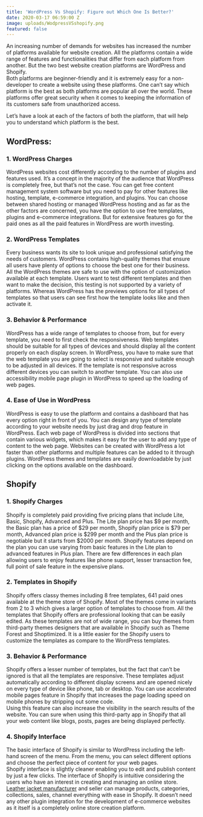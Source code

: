 ```yaml
---
title: 'WordPress Vs Shopify: Figure out Which One Is Better?'
date: 2020-03-17 06:59:00 Z
image: uploads/WodpressVSshopify.png
featured: false
---
```


An increasing number of demands for websites has increased the number of platforms available for website creation. All the platforms contain a wide range of features and functionalities that differ from each platform from another. But the two best website creation platforms are WordPress and Shopify.\
Both platforms are beginner-friendly and it is extremely easy for a non-developer to create a website using these platforms. One can’t say which platform is the best as both platforms are popular all over the world. These platforms offer great security when it comes to keeping the information of its customers safe from unauthorized access.

Let’s have a look at each of the factors of both the platform, that will help you to understand which platform is the best.

## WordPress:

### 1. WordPress Charges

WordPress websites cost differently according to the number of plugins and features used. It’s a concept in the majority of the audience that WordPress is completely free, but that’s not the case. You can get free content management system software but you need to pay for other features like hosting, template, e-commerce integration, and plugins. You can choose between shared hosting or managed WordPress hosting and as far as the other factors are concerned, you have the option to use free templates, plugins and e-commerce integrations. But for extensive features go for the paid ones as all the paid features in WordPress are worth investing.

### 2. WordPress Templates

Every business wants its site to look unique and professional satisfying the needs of customers. WordPress contains high-quality themes that ensure all users have plenty of options to choose the best one for their business. All the WordPress themes are safe to use with the option of customization available at each template. Users want to test different templates and then want to make the decision, this testing is not supported by a variety of platforms. Whereas WordPress has the previews options for all types of templates so that users can see first how the template looks like and then activate it.

### 3. Behavior & Performance

WordPress has a wide range of templates to choose from, but for every template, you need to first check the responsiveness. Web templates should be suitable for all types of devices and should display all the content properly on each display screen. In WordPress, you have to make sure that the web template you are going to select is responsive and suitable enough to be adjusted in all devices. If the template is not responsive across different devices you can switch to another template. You can also use accessibility mobile page plugin in WordPress to speed up the loading of web pages.

### 4. Ease of Use in WordPress

WordPress is easy to use the platform and contains a dashboard that has every option right in front of you. You can design any type of template according to your website needs by just drag and drop feature in WordPress. Each web page of WordPress is divided into sections that contain various widgets, which makes it easy for the user to add any type of content to the web page. Websites can be created with WordPress a lot faster than other platforms and multiple features can be added to it through plugins. WordPress themes and templates are easily downloadable by just clicking on the options available on the dashboard.

## Shopify

### 1. Shopify Charges

Shopify is completely paid providing five pricing plans that include Lite, Basic, Shopify, Advanced and Plus. The Lite plan price has $9 per month, the Basic plan has a price of $29 per month, Shopify plan price is $79 per month, Advanced plan price is $299 per month and the Plus plan price is negotiable but it starts from $2000 per month. Shopify features depend on the plan you can use varying from basic features in the Lite plan to advanced features in Plus plan. There are few differences in each plan allowing users to enjoy features like phone support, lesser transaction fee, full point of sale feature in the expensive plans.

### 2. Templates in Shopify

Shopify offers classy themes including 8 free templates, 641 paid ones available at the theme store of Shopify. Most of the themes come in variants from 2 to 3 which gives a larger option of templates to choose from. All the templates that Shopify offers are professional looking that can be easily edited. As these templates are not of wide range, you can buy themes from third-party themes designers that are available in Shopify such as Theme Forest and Shoptimized. It is a little easier for the Shopify users to customize the templates as compare to the WordPress templates.

### 3. Behavior & Performance

Shopify offers a lesser number of templates, but the fact that can’t be ignored is that all the templates are responsive. These templates adjust automatically according to different display screens and are opened nicely on every type of device like phone, tab or desktop. You can use accelerated mobile pages feature in Shopify that increases the page loading speed on mobile phones by stripping out some code.\
Using this feature can also increase the visibility in the search results of the website. You can sure when using this third-party app in Shopify that all your web content like blogs, posts, pages are being displayed perfectly.

### 4. Shopify Interface

The basic interface of Shopify is similar to WordPress including the left-hand screen of the menu. From the menu, you can select different options and choose the perfect piece of content for your web pages.\
Shopify interface is slightly cleaner enabling you to edit and publish content by just a few clicks. The interface of Shopify is intuitive considering the users who have an interest in creating and managing an online store. [Leather jacket manufacturer](https://www.jacketsinn.com/) and seller can manage products, categories, collections, sales, channel everything with ease in Shopify. It doesn’t need any other plugin integration for the development of e-commerce websites as it itself is a completely online store creation platform.
